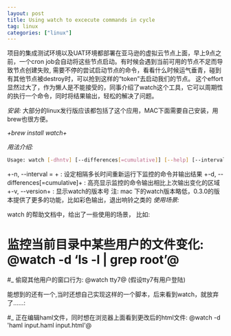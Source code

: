 ```yaml
---
layout: post
title: Using watch to excecute commands in cycle
tag: linux
categories: ["linux"]
---
```


项目的集成测试环境以及UAT环境都部署在亚马逊的虚拟云节点上面，早上9点之前，一个cron job会自动将这些节点启动。有时候会遇到当前可用的节点不足而导致节点创建失败, 需要不停的尝试启动节点的命令，看看什么时候运气垂青，碰到有其他节点被destroy时，可以抢到这样的“token”去启动我们的节点。
这个effort显然过大了，作为懒人是不能接受的，同事介绍了watch这个工具，它可以周期性的执行一个命令，同时将结果输出，轻松的解决了问题。

*安装:*
大部分的linux发行版应该都包括了这个应用，MAC下面需要自己安装，用brew也很方便。

*+brew install watch+*

*用法介绍:*

```bash
Usage: watch [-dhntv] [--differences[=cumulative]] [--help] [--interval=<n>] [--no-title] [--version] <command>
```

+-n, --interval = <seconds>+ : 设定相隔多长时间重新运行下监控的命令并输出结果
+-d, --differences[=cumulative]+ : 高亮显示监控的命令输出相比上次输出变化的区域
+-v, --version+ : 显示watch的版本号
注: mac 下的watch版本略低，0.3.0的版本提供了更多的功能，比如彩色输出，退出响铃之类的
*使用场景:*

watch 的帮助文档中，给出了一些使用的场景， 比如:


   # 监控当前目录中某些用户的文件变化:   @watch -d ‘ls -l | grep root’@

   #_ 偷窥其他用户的窗口行为:  @watch tty7@ (假设tty7有用户登陆)


能想到的还有一个,当时还想自己实现这样的一个脚本，后来看到watch，就放弃了……:


   #_ 正在编辑haml文件，同时想在浏览器上面看到更改后的html文件: @watch -d 'haml input.haml input.html'@

